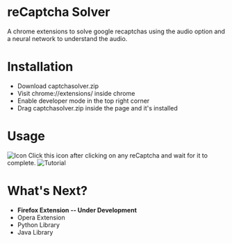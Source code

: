 
# reCaptcha Solver
A chrome extensions to solve google recaptchas using the audio option and a  neural network to understand the audio.

# Installation
- Download captchasolver.zip
- Visit chrome://extensions/ inside chrome
- Enable developer mode in the top right corner
- Drag captchasolver.zip inside the page and it's installed

# Usage
![Icon](https://i.imgur.com/nRefaJe.png)
Click this icon after clicking on any reCaptcha and wait for it to complete.
![Tutorial](https://i.imgur.com/2T6YUMJ.gif)

# What's Next?

 - **Firefox Extension -- Under Development**
 - Opera Extension
 - Python Library
 - Java Library
